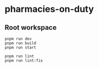 # pharmacies-on-duty

## Root workspace

```node
pnpm run dev
pnpm run build
pnpm run start

pnpm run lint
pnpm run lint:fix
```

